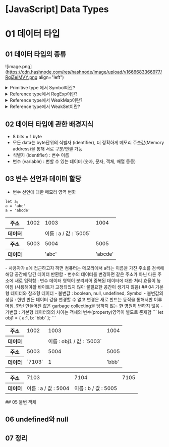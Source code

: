 # [JavaScript] Data Types

# 01 데이터 타입
## 01 데이터 타입의 종류

![image.png](https://cdn.hashnode.com/res/hashnode/image/upload/v1666683366977/RgiZeiMVY.png align="left")

<details>
<summary>
Primitive type 에서 Symbol이란?
</summary>
Symbols are completely unique identifiers. 
일반적으로 심볼 타입은 객체의 프로퍼티 키를 고유하게 설정함으로써 프로퍼티 키의 충돌을 방지하기 위해 사용
</details>

<details>
<summary>
Reference type에서 RegExp이란?
</summary>
= Regular Expression : 정규 표현식
The RegExp object is used for matching text with a pattern.
정규표현식은 "특정 패턴의 문자열"을 찾기 위한 표현 방식
</details>

<details>
<summary>
Reference type에서 WeakMap이란?
</summary>
The primary difference between Map and WeakMap is that the WeakMap key can’t be primitive values.
</details>

<details>
<summary>
Reference type에서 WeakSet이란?
</summary>
WeakSet is considered equivalent to Set. Yet, only objects and not primitives may be added to WeakSet.
</details>

## 02 데이터 타입에 관한 배경지식
- 8 bits = 1 byte
- 모든 data는 byte단위의 식별자 (identifier), 더 정확하게 메모리 주솟값(Memory address)을 통해 서로 구분/연결 가능
- 식별자 (identifier) : 변수 이름
- 변수 (variable) : 변할 수 있는 데이터 (숫자, 문자, 객체, 배열 등등)
## 03 변수 선언과 데이터 할당
- 변수 선언에 대한 메모리 영역 변화
```
let a;
a = 'abc'
a = 'abcde'
```
<table>
<tr><th>주소</th><td>1002</td><td>1003</td><td>1004</td></tr>
<tr><th>데이터</th><td></td><td>이름 : a / 값 : `5005`</td><td></td></tr>
<tr><th>주소</th><td>5003</td><td>5004</td><td>5005</td></tr>
<tr><th>데이터</th><td></td><td>'abc'</td><td>'abcde'</td></tr>
</table>
- 사용자가 a에 접근하고자 하면 컴퓨터는 메모리에서 a라는 이름을 가진 주소를 검색해 해당 공간에 담긴 데이터 반환함
- 변수의 데이터를 변경하면 같은 주소가 아닌 다른 주소에 새로 입력함 : 변수 데이터 영역이 분리되어 중복된 데이터에 대한 처리 효율이 높아짐 (사용해야할 바이트가 고정되있지 않아 불필요한 공간이 생기지 않음)
## 04 기본형 데이터와 참조형 데이터
- 불변값 : boolean, null, undefined, Symbol
- 불변값의 성질 : 한번 만든 데이터 값을 변경할 수 없고 변경은 새로 만드는 동작을 통해서만 이루어짐. 한번 만들어진 값은 garbage collecting을 당하지 않는 한 영원히 변하지 않음
-가변값 : 기본형 데이터와의 차이는 객체의 변수(property)영역이 별도로 존재함
```
let obj1 = {
        a:1,
        b: 'bbb'
      };
```
<table>
<tr><th>주소</th><td>1002</td><td>1003</td><td>1004</td></tr>
<tr><th>데이터</th><td></td><td>이름 : obj1 / 값 : `5003`</td><td></td></tr>
<tr><th>주소</th><td>5003</td><td>5004</td><td>5005</td></tr>
<tr><th>데이터</th><td>`7103`</td><td>1</td><td>'bbb'</td></tr>
</table>
<table>
<tr><th>주소</th><td>7103</td><td>7104</td><td>7105</td></tr>
<tr><th>데이터</th><td>이름 : a / 값 : 5004</td><td>이름 : b / 값 : 5005</td><td></td></tr>
</table>
## 05 불변 객체

## 06 undefined와 null
## 07 정리